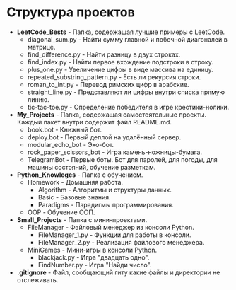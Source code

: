 # Структура проектов

- **LeetCode_Bests** - Папка, содержащая лучшие примеры с LeetCode.
  - diagonal_sum.py - Найти сумму главной и побочной диагоналей в матрице.
  - find_difference.py - Найти разницу в двух строках.
  - find_index.py - Найти первое вхождение подстроки в строку.
  - plus_one.py - Увеличение цифры в виде массива на единицу.
  - repeated_substring_pattern.py - Есть ли рекурсия строки.
  - roman_to_int.py - Перевод римских цифр в арабские.
  - straight_line.py - Представляют ли цифры внутри списка прямую линию.
  - tic-tac-toe.py - Определение победителя в игре крестики-нолики.
- **My_Projects** - Папка, содержащая самостоятельные проекты. Каждый пакет внутри содержит файл README.md.
  - book.bot - Книжный бот.
  - deploy.bot - Первый деплой на удалённый сервер.
  - modular_echo_bot - Эхо-бот.
  - rock_paper_scissors_bot - Игра камень-ножницы-бумага.
  - TelegramBot - Первые боты. Бот для паролей, для погоды, для машины состояний, обучение разметкам.
- **Python_Knowleges** - Папка с обучением.
  - Homework - Домашняя работа.
    - Algorithm - Алгоритмы и структуры данных.
    - Basic - Базовые знания.
    - Paradigms - Парадигмы программирования.
  - OOP - Обучение ООП.
- **Small_Projects** - Папка с мини-проектами.
  - FileManager - Файловый менеджер из консоли Python.
    - FileManager_1.py - Функции для работы в консоли.
    - FileManager_2.py - Реализация файлового менеджера.
  - MiniGames - Мини-игры в консоли Python.
    - blackjack.py - Игра "двадцать одно".
    - FindNumber.py - Игра "Найди число".
- **.gitignore** - Файл, сообщающий гиту какие файлы и директории не отслеживать.